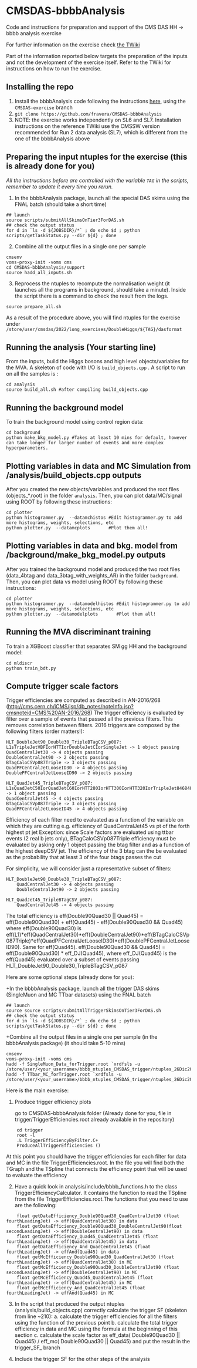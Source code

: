# CMSDAS-bbbbAnalysis
Code and instructions for preparation and support of the CMS DAS HH -> bbbb analysis exercise

For further information on the exercise check [the TWiki](https://twiki.cern.ch/twiki/bin/view/CMS/SWGuideCMSDataAnalysisSchoolLPC2021HHToFourB)

Part of the information reported below targets the preparation of the inputs and not the development of the exercise itself.
Refer to the TWiki for instructions on how to run the exercise.

## Installing the repo
1. Install the bbbbAnalysis code following the instructions [here](https://github.com/UF-HH/bbbbAnalysis), using the ``CMSDAS-exercise`` branch
2. ``git clone https://github.com/fravera/CMSDAS-bbbbAnalysis``
3. NOTE: the exercise works independently on SL6 and SL7. Installation instructions on the reference TWiki use the CMSSW version recommended for Run 2 data analysis (SL7), which is different from the one of the bbbbAnalysis above

## Preparing the input ntuples for the exercise (this is already done for you)

_All the instructions before are controlled with the variable ``TAG`` in the scripts, remember to update it every time you rerun._

1. In the bbbbAnalysis package, launch all the special DAS skims using the FNAL batch (should take a short time)
```
## launch
source scripts/submitAllSkimsOnTier3ForDAS.sh
## check the output status
for d in `ls -d ${JOBSDIR}/*` ; do echo $d ; python scripts/getTaskStatus.py --dir ${d} ; done
```
2. Combine all the output files in a single one per sample
```
cmsenv
voms-proxy-init -voms cms
cd CMSDAS-bbbbAnalysis/support
source hadd_all_inputs.sh
```
3. Reprocess the ntuples to recompute the normalisation weight (it launches all the programs in background, should take a minute). Inside the script there is a command to check the result from the logs.
```
source prepare_all.sh
```

As a result of the procedure above, you will find ntuples for the exercise under ``/store/user/cmsdas/2022/long_exercises/DoubleHiggs/${TAG}/dasformat``

## Running the analysis (Your starting line)

From the inputs, build the Higgs bosons and high level objects/variables for the MVA. A skeleton of code with I/O is ``build_objects.cpp`` . A script to run on all the samples is :
```
cd analysis
source build_all.sh #after compiling build_objects.cpp
```

## Running the background model
To train the background model using control region data:
```
cd background
python make_bkg_model.py #Takes at least 10 mins for default, however can take longer for larger number of events and more complex hyperparameters.
```

## Plotting variables in data and MC Simulation from /analysis/build_objects.cpp outputs
After you created the new objects/variables and produced the root files (objects_*.root) in the folder ``analysis``. Then, you can plot data/MC/signal using ROOT by following these instructions:

```
cd plotter 
python histogrammer.py  --datamchistos #Edit histogrammer.py to add more histograms, weights, selections, etc
python plotter.py  --datamcplots       #Plot them all!  
```
## Plotting variables in data and bkg. model from /background/make_bkg_model.py outputs
After you trained the background model and produced the two root files (data_4btag and data_3btag_with_weights_AR) in the folder ``background``. Then, you can plot data vs model using ROOT by following these instructions:
```
cd plotter 
python histogrammer.py  --datamodelhistos #Edit histogrammer.py to add more histograms, weights, selections, etc
python plotter.py  --datamodelplots       #Plot them all!  
```

## Running the MVA discriminant training
To train a XGBoost classifier that separates SM gg HH and the background model:
```
cd mldiscr
python train_bdt.py
```

## Compute trigger scale factors
Trigger efficiencies are computed as described in AN-2016/268
(http://cms.cern.ch/iCMS/jsp/db_notes/noteInfo.jsp?cmsnoteid=CMS%20AN-2016/268)
The trigger efficiency is evaluated by filter over a sample of events that passed all the previous filters. This removes correlation between filters.
2016 triggers are composed by the following filters (order matters!):

    HLT_DoubleJet90_Double30_TripleBTagCSV_p087:
    L1sTripleJetVBFIorHTTIorDoubleJetCIorSingleJet -> 1 object passing
    QuadCentralJet30 -> 4 objects passing
    DoubleCentralJet90 -> 2 objects passing
    BTagCaloCSVp087Triple -> 3 objects passing
    QuadPFCentralJetLooseID30 -> 4 objects passing
    DoublePFCentralJetLooseID90 -> 2 objects passing

    HLT_QuadJet45_TripleBTagCSV_p087:
    L1sQuadJetC50IorQuadJetC60IorHTT280IorHTT300IorHTT320IorTripleJet846848VBFIorTripleJet887256VBFIorTripleJet927664VBF -> 1 object passing
    QuadCentralJet45 -> 4 objects passing
    BTagCaloCSVp087Triple -> 3 objects passing
    QuadPFCentralJetLooseID45 -> 4 objects passing

Efficiency of each filter need to evaluated as a function of the variable on which they are cutting
e.g. efficiency of QuadCentralJet45 vs pt of the forth highest pt jet
Exception: since Scale factors are evaluated using ttbar events (2 real b jets only), BTagCaloCSVp087Triple efficiency must be evaluated by asking only 1 object passing the btag filter and as a function of the highest deepCSV jet.
The efficiency of the 3 btag can the be evaluated as the probability that at least 3 of the four btags passes the cut

For simplicity, we will consider just a rapresentative subset of filters:

    HLT_DoubleJet90_Double30_TripleBTagCSV_p087:
        QuadCentralJet30 -> 4 objects passing
        DoubleCentralJet90 -> 2 objects passing 

    HLT_QuadJet45_TripleBTagCSV_p087:
        QuadCentralJet45 -> 4 objects passing 

The total efficiency is eff(Double90Quad30 || Quad45) = eff(Double90Quad30) + eff(Quad45) - eff(Double90Quad30 && Quad45)
where eff(Double90Quad30) is eff(L1)*eff(QuadCentralJet30)*eff(DoubleCentralJet90)*eff(BTagCaloCSVp087Triple)*eff(QuadPFCentralJetLooseID30)*eff(DoublePFCentralJetLooseID90). Same for eff(Quad45).
eff(Double90Quad30 && Quad45) = eff(Double90Quad30) * eff_DJ(Quad45), where eff_DJ(Quad45) is the eff(Quad45) evaluated over a subset of events passing HLT_DoubleJet90_Double30_TripleBTagCSV_p087

Here are some optional steps (already done for you):

+In the bbbbAnalysis package, launch all the trigger DAS skims (SingleMuon and MC TTbar datasets) using the FNAL batch
```
## launch
source source scripts/submitAllTriggerSkimsOnTier3ForDAS.sh 
## check the output status
for d in `ls -d ${JOBSDIR}/*` ; do echo $d ; python scripts/getTaskStatus.py --dir ${d} ; done
```

+Combine all the output files in a single one per sample (in the bbbbAnalysis package) (it should take 5-10 mins)
```
cmsenv
voms-proxy-init -voms cms
hadd -f SingleMuon_Data_forTrigger.root `xrdfsls -u /store/user/<your_username>/bbbb_ntuples_CMSDAS_trigger/ntuples_26Dic2019_v4/SKIM_SingleMuon_Data_forTrigger/output`
hadd -f TTbar_MC_forTrigger.root `xrdfsls -u /store/user/<your_username>/bbbb_ntuples_CMSDAS_trigger/ntuples_26Dic2019_v4/SKIM_MC_TT_TuneCUETP8M2T4_13TeV_forTrigger/output`
```

Here is the main exercise:

1. Produce trigger efficiency plots

    go to CMSDAS-bbbbAnalysis folder (Already done for you, file in  trigger/TriggerEfficiencies.root already available in the repository)
```
    cd trigger
    root -l
    .L TriggerEfficiencyByFilter.C+
    ProduceAllTriggerEfficiencies ()
```
At this point you should have the trigger efficiencies for each filter for data and MC in the file TriggerEfficiencies.root. In the file you will find both the TGraph and the TSpline that connects the efficiency point that will be used to evaluate the efficiency 

2. Have a quick look in analysis/include/bbbb_functions.h to the class TriggerEfficiencyCalculator. It contains the function to read the TSpline from the file TriggerEfficiencies.root.The functions that you need to use are the following:
```
    float getDataEfficiency_Double90Quad30_QuadCentralJet30 (float fourthLeadingJet) -> eff(QuadCentralJet30) in data
    float getDataEfficiency_Double90Quad30_DoubleCentralJet90(float secondLeadingJet) -> eff(DoubleCentralJet90) in data
    float getDataEfficiency_Quad45_QuadCentralJet45 (float fourthLeadingJet) -> eff(QuadCentralJet45) in data
    float getDataEfficiency_And_QuadCentralJet45 (float fourthLeadingJet) -> effAnd(Quad45) in data
    float getMcEfficiency_Double90Quad30_QuadCentralJet30 (float fourthLeadingJet) -> eff(QuadCentralJet30) in MC
    float getMcEfficiency_Double90Quad30_DoubleCentralJet90 (float secondLeadingJet) -> eff(DoubleCentralJet90) in MC
    float getMcEfficiency_Quad45_QuadCentralJet45 (float fourthLeadingJet) -> eff(QuadCentralJet45) in MC
    float getMcEfficiency_And_QuadCentralJet45 (float fourthLeadingJet) -> effAnd(Quad45) in MC
```
3. In the script that produced the output ntuples (analysis/build_objects.cpp) correctly calculate the trigger SF (skeleton from line ~210):
    a. calculate the trigger efficiencies for all the filters using the function of the previous point
    b. calculate the total trigger efficiency in data and MC using the formula at the beginning of this section
    c. calculate the scale factor as eff_data( Double90Quad30 || Quad45) / eff_mc( Double90Quad30 || Quad45) and put the result in the trigger_SF_ branch 

4. Include the trigger SF for the other steps of the analysis 
